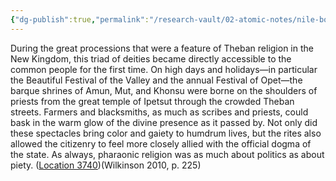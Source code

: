```yaml
---
{"dg-publish":true,"permalink":"/research-vault/02-atomic-notes/nile-boats-were-central-to-egyptian-religious-ceremony/"}
---
```


During the great processions that were a feature of Theban religion in the New Kingdom, this triad of deities became directly accessible to the common people for the first time. On high days and holidays—in particular the Beautiful Festival of the Valley and the annual Festival of Opet—the barque shrines of Amun, Mut, and Khonsu were borne on the shoulders of priests from the great temple of Ipetsut through the crowded Theban streets. Farmers and blacksmiths, as much as scribes and priests, could bask in the warm glow of the divine presence as it passed by. Not only did these spectacles bring color and gaiety to humdrum lives, but the rites also allowed the citizenry to feel more closely allied with the official dogma of the state. As always, pharaonic religion was as much about politics as about piety. ([Location 3740](https://readwise.io/to_kindle?action=open&asin=B004FGMZAI&location=3740))(Wilkinson 2010, p. 225)